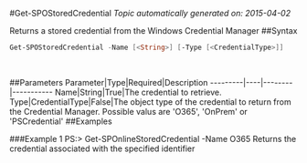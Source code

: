 #Get-SPOStoredCredential
*Topic automatically generated on: 2015-04-02*

Returns a stored credential from the Windows Credential Manager
##Syntax
```powershell
Get-SPOStoredCredential -Name [<String>] [-Type [<CredentialType>]]
```
&nbsp;

##Parameters
Parameter|Type|Required|Description
---------|----|--------|-----------
Name|String|True|The credential to retrieve.
Type|CredentialType|False|The object type of the credential to return from the Credential Manager. Possible valus are 'O365', 'OnPrem' or 'PSCredential'
##Examples

###Example 1
    PS:> Get-SPOnlineStoredCredential -Name O365
Returns the credential associated with the specified identifier
